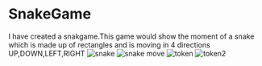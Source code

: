 # SnakeGame
I have created a snakgame.This game would show the moment of a snake which is made up of rectangles  and is moving in 4 directions 
UP,DOWN,LEFT,RIGHT
![snake](https://cloud.githubusercontent.com/assets/18600300/16041292/24572b92-3252-11e6-8803-b66df08a9e2d.png)
![snake move](https://cloud.githubusercontent.com/assets/18600300/16041435/f31bfc1e-3252-11e6-909a-9d739f3c4bb9.png)
![token](https://cloud.githubusercontent.com/assets/18600300/16159116/7d2bc6c2-34de-11e6-9751-9ad59d3ac6f4.png)
![token2](https://cloud.githubusercontent.com/assets/18600300/16159124/8409d6e6-34de-11e6-9fba-d72c559dcfef.png)
